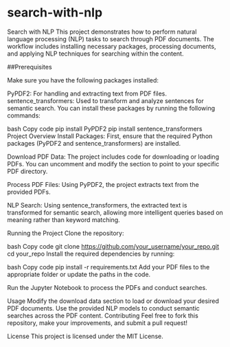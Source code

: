 # search-with-nlp
Search with NLP
This project demonstrates how to perform natural language processing (NLP) tasks to search through PDF documents. The workflow includes installing necessary packages, processing documents, and applying NLP techniques for searching within the content.

##Prerequisites

Make sure you have the following packages installed:

PyPDF2: For handling and extracting text from PDF files.
sentence_transformers: Used to transform and analyze sentences for semantic search.
You can install these packages by running the following commands:

bash
Copy code
pip install PyPDF2
pip install sentence_transformers
Project Overview
Install Packages: First, ensure that the required Python packages (PyPDF2 and sentence_transformers) are installed.

Download PDF Data: The project includes code for downloading or loading PDFs. You can uncomment and modify the section to point to your specific PDF directory.

Process PDF Files: Using PyPDF2, the project extracts text from the provided PDFs.

NLP Search: Using sentence_transformers, the extracted text is transformed for semantic search, allowing more intelligent queries based on meaning rather than keyword matching.

Running the Project
Clone the repository:

bash
Copy code
git clone https://github.com/your_username/your_repo.git
cd your_repo
Install the required dependencies by running:

bash
Copy code
pip install -r requirements.txt
Add your PDF files to the appropriate folder or update the paths in the code.

Run the Jupyter Notebook to process the PDFs and conduct searches.

Usage
Modify the download data section to load or download your desired PDF documents.
Use the provided NLP models to conduct semantic searches across the PDF content.
Contributing
Feel free to fork this repository, make your improvements, and submit a pull request!

License
This project is licensed under the MIT License.
